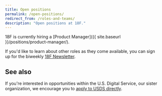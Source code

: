 ```yaml
---
title: Open positions
permalink: /open-positions/
redirect_from: /roles-and-teams/
description: "Open positions at 18F."
---
```


18F is currently hiring a [Product Manager]({{ site.baseurl }}/positions/product-manager/).

If you'd like to learn about other roles as they come available, you can sign up for the biweekly [18F Newsletter](https://18f.gsa.gov/#newsletter).

## See also

If you're interested in opportunities within the U.S. Digital Service, our sister organization, we encourage you to [apply to USDS directly](https://www.usds.gov/join).
